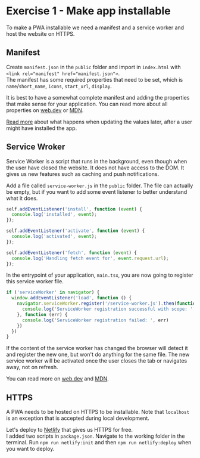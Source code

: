 # Exercise 1 - Make app installable

To make a PWA installable we need a manifest and a service worker and host the website on HTTPS.

## Manifest

Create `manifest.json` in the `public` folder and import in `index.html` with `<link rel="manifest" href="manifest.json">`.  
The manifest has some required properties that need to be set, which is `name`/`short_name`, `icons`, `start_url`, `display`.

It is best to have a somewhat complete manifest and adding the properties that make sense for your application. 
You can read more about all properties on [web.dev](https://web.dev/add-manifest/) or [MDN](https://developer.mozilla.org/en-US/docs/Web/Manifest).

[Read more](https://web.dev/manifest-updates/) about what happens when updating the values later, after a user might have installed the app.

## Service Wroker

Service Worker is a script that runs in the background, even though when the user have closed the website. 
It does not have access to the DOM. It gives us new features such as caching and push notifications.

Add a file called `service-worker.js` in the `public` folder. 
The file can actually be empty, but if you want to add some event listener to better understand what it does.
```js
self.addEventListener('install', function (event) {
  console.log('installed', event);
});

self.addEventListener('activate', function (event) {
  console.log('activated', event);
});

self.addEventListener('fetch', function (event) {
  console.log('Handling fetch event for', event.request.url);
});
```

In the entrypoint of your application, `main.tsx`, you are now going to register this service worker file.
```ts
if ('serviceWorker' in navigator) {
  window.addEventListener('load', function () {
    navigator.serviceWorker.register('/service-worker.js').then(function (registration) {
      console.log('ServiceWorker registration successful with scope: ', registration.scope)
    }, function (err) {
      console.log('ServiceWorker registration failed: ', err)
    })
  })
}
```

If the content of the service worker has changed the browser will detect it and register the new one, but won't do anything for the same file. The new service worker will be activated once the user closes the tab or navigates away, not on refresh.

You can read more on [web.dev](https://developers.google.com/web/fundamentals/primers/service-workers) and [MDN](https://developer.mozilla.org/en-US/docs/Web/API/Service_Worker_API/Using_Service_Workers).

## HTTPS
A PWA needs to be hosted on HTTPS to be installable. Note that `localhost` is an exception that is accepted during local development.

Let's deploy to [Netlify](https://www.netlify.com/) that gives us HTTPS for free.  
I added two scripts in `package.json`. Navigate to the working folder in the terminal. 
Run `npm run netlify:init` and then `npm run netlify:deploy` when you want to deploy.